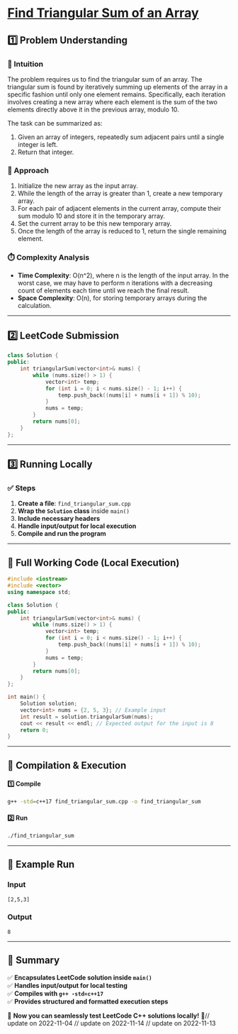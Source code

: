 # **[Find Triangular Sum of an Array](https://leetcode.com/problems/find-triangular-sum-of-an-array/description/)**  

## **1️⃣ Problem Understanding**  
### **📌 Intuition**  
The problem requires us to find the triangular sum of an array. The triangular sum is found by iteratively summing up elements of the array in a specific fashion until only one element remains. Specifically, each iteration involves creating a new array where each element is the sum of the two elements directly above it in the previous array, modulo 10.

The task can be summarized as:
1. Given an array of integers, repeatedly sum adjacent pairs until a single integer is left.
2. Return that integer.

### **🚀 Approach**  
1. Initialize the new array as the input array.
2. While the length of the array is greater than 1, create a new temporary array.
3. For each pair of adjacent elements in the current array, compute their sum modulo 10 and store it in the temporary array.
4. Set the current array to be this new temporary array.
5. Once the length of the array is reduced to 1, return the single remaining element.

### **⏱️ Complexity Analysis**  
- **Time Complexity**: O(n^2), where n is the length of the input array. In the worst case, we may have to perform n iterations with a decreasing count of elements each time until we reach the final result.
- **Space Complexity**: O(n), for storing temporary arrays during the calculation.

---  

## **2️⃣ LeetCode Submission**  
```cpp
class Solution {
public:
    int triangularSum(vector<int>& nums) {
        while (nums.size() > 1) {
            vector<int> temp;
            for (int i = 0; i < nums.size() - 1; i++) {
                temp.push_back((nums[i] + nums[i + 1]) % 10);
            }
            nums = temp;
        }
        return nums[0];
    }
};  
```  

---  

## **3️⃣ Running Locally**  
### **✅ Steps**  
1. **Create a file**: `find_triangular_sum.cpp`  
2. **Wrap the `Solution` class** inside `main()`  
3. **Include necessary headers**  
4. **Handle input/output for local execution**  
5. **Compile and run the program**  

---  

## **📝 Full Working Code (Local Execution)**  
```cpp
#include <iostream>
#include <vector>
using namespace std;

class Solution {
public:
    int triangularSum(vector<int>& nums) {
        while (nums.size() > 1) {
            vector<int> temp;
            for (int i = 0; i < nums.size() - 1; i++) {
                temp.push_back((nums[i] + nums[i + 1]) % 10);
            }
            nums = temp;
        }
        return nums[0];
    }
};

int main() {
    Solution solution;
    vector<int> nums = {2, 5, 3}; // Example input
    int result = solution.triangularSum(nums);
    cout << result << endl; // Expected output for the input is 8
    return 0;
}
```  

---  

## **🔧 Compilation & Execution**  
#### **1️⃣ Compile**  
```bash
g++ -std=c++17 find_triangular_sum.cpp -o find_triangular_sum
```  

#### **2️⃣ Run**  
```bash
./find_triangular_sum
```  

---  

## **🎯 Example Run**  
### **Input**  
```
[2,5,3]
```  
### **Output**  
```
8
```  

---  

## **📌 Summary**  
✅ **Encapsulates LeetCode solution inside `main()`**  
✅ **Handles input/output for local testing**  
✅ **Compiles with `g++ -std=c++17`**  
✅ **Provides structured and formatted execution steps**  

🚀 **Now you can seamlessly test LeetCode C++ solutions locally!** 🚀// update on 2022-11-04
// update on 2022-11-14
// update on 2022-11-13

